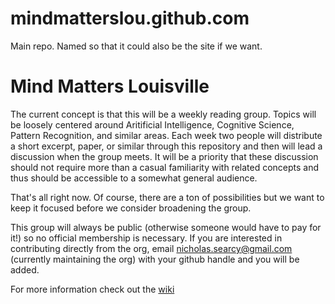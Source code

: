 mindmatterslou.github.com
=========================
Main repo. Named so that it could also be the site if we want.

# Mind Matters Louisville
The current concept is that this will be a weekly reading group. Topics will be loosely centered around Aritificial Intelligence, Cognitive Science, Pattern Recognition, and similar areas. Each week two people will distribute a short excerpt, paper, or similar through this repository and then will lead a discussion when the group meets. It will be a priority that these discussion should not require more than a casual familiarity with related concepts and thus should be accessible to a somewhat general audience.

That's all right now. Of course, there are a ton of possibilities but we want to keep it focused before we consider broadening the group.

This group will always be public (otherwise someone would have to pay for it!) so no official membership is necessary. If you are interested in contributing directly from the org, email nicholas.searcy@gmail.com (currently maintaining the org) with your github handle and you will be added.

For more information check out the [wiki](https://github.com/MindMattersLou/mindmatterslou.github.com/wiki)
